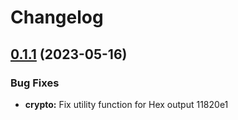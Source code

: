 # Changelog
## [0.1.1](///compare/crypto@0.1.0...crypto@0.1.1) (2023-05-16)


### Bug Fixes

* **crypto:** Fix utility function for Hex output 11820e1
